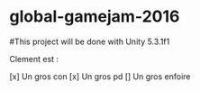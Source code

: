 # global-gamejam-2016
#This project will be done with Unity 5.3.1f1

Clement est :

[x] Un gros con
[x] Un gros pd
[] Un gros enfoire

